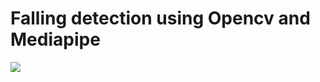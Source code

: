 # Falling detection using Opencv and Mediapipe

<img src="{https://img1.daumcdn.net/thumb/R1280x0/?scode=mtistory2&fname=https%3A%2F%2Fblog.kakaocdn.net%2Fdn%2FP7urN%2FbtsmtOrC2dJ%2FHgVR2mG7u9h6gZLDfA8te0%2Fimg.png}"/>
